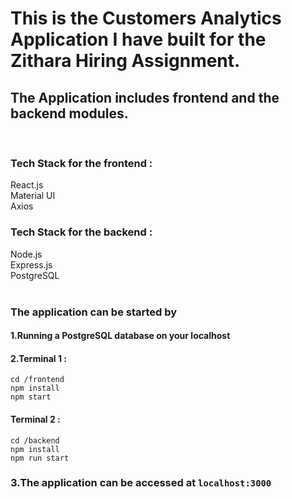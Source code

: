 # This is the Customers Analytics Application I have built for the Zithara Hiring Assignment.

## The Application includes frontend and the backend modules.

<br>

### Tech Stack for the frontend :

React.js
<br>
Material UI
<br>
Axios
<br>

### Tech Stack for the backend :

Node.js
<br>
Express.js
<br>
PostgreSQL
<br>
<br>

### The application can be started by

#### 1.Running a PostgreSQL database on your localhost

#### 2.Terminal 1 :

`cd /frontend`
<br>
`npm install`
<br>
`npm start`

#### Terminal 2 :

`cd /backend`
<br>
`npm install`
<br>
`npm run start`
<br>

### 3.The application can be accessed at `localhost:3000`
